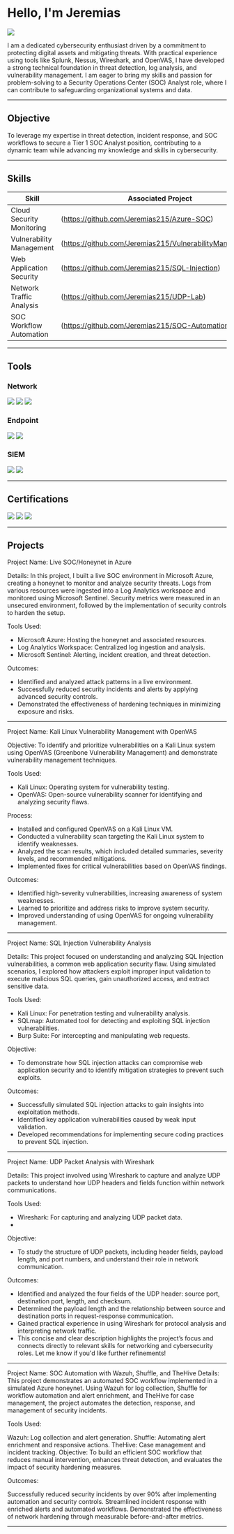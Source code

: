 # Hello, I'm Jeremias
<a href="https://linkedin.com/in/jeremias-medina-679274313/"><img src="https://img.shields.io/badge/-LinkedIn-0072b1?&style=for-the-badge&logo=linkedin&logoColor=white" /></a>

I am a dedicated cybersecurity enthusiast driven by a commitment to protecting digital assets and mitigating threats. With practical experience using tools like Splunk, Nessus, Wireshark, and OpenVAS, I have developed a strong technical foundation in threat detection, log analysis, and vulnerability management. I am eager to bring my skills and passion for problem-solving to a Security Operations Center (SOC) Analyst role, where I can contribute to safeguarding organizational systems and data.

---

## Objective  
To leverage my expertise in threat detection, incident response, and SOC workflows to secure a Tier 1 SOC Analyst position, contributing to a dynamic team while advancing my knowledge and skills in cybersecurity.

---

## Skills

| **Skill**                                  | **Associated Project**                          |
|--------------------------------------------|------------------------------------------------|
| Cloud Security Monitoring                  | (https://github.com/Jeremias215/Azure-SOC)     |
| Vulnerability Management                   | (https://github.com/Jeremias215/VulnerabilityManagement)|
| Web Application Security                   | (https://github.com/Jeremias215/SQL-Injection) |
| Network Traffic Analysis                   | (https://github.com/Jeremias215/UDP-Lab)       |
| SOC Workflow Automation                    | (https://github.com/Jeremias215/SOC-AutomationProject)|

---

## Tools

### Network  
<img src="https://img.shields.io/badge/-Wireshark-1679A7?&style=for-the-badge&logo=Wireshark&logoColor=white" /> <img src="https://img.shields.io/badge/-Nmap-4682B4?&style=for-the-badge&logo=Datadog&logoColor=white" /> <img src="https://img.shields.io/badge/-Kali%20Linux-557C94?&style=for-the-badge&logo=Kali-Linux&logoColor=white" />


### Endpoint  
<img src="https://img.shields.io/badge/-OpenVAS-339933?&style=for-the-badge&logo=OpenVAS&logoColor=white" />  <img src="https://img.shields.io/badge/-Nessus-00979D?&style=for-the-badge&logo=Tenable&logoColor=white" /> 

### SIEM  
<div>
    <img src="https://img.shields.io/badge/-Microsoft_Sentinel-0078D4?&style=for-the-badge&logo=Microsoft&logoColor=white" />
    <img src="https://img.shields.io/badge/-Splunk-000000?&style=for-the-badge&logo=Splunk&logoColor=white" />

---

## Certifications
<div>
<img src="https://img.shields.io/badge/-Security%2B-FF0000?&style=for-the-badge&logo=CompTIA&logoColor=white" />
<img src="https://img.shields.io/badge/-Network%2B-007ACC?&style=for-the-badge&logo=CompTIA&logoColor=white" />
<img src="https://img.shields.io/badge/-Google%20Cybersecurity%20Certificate-4285F4?&style=for-the-badge&logo=Google&logoColor=white" />


---

## Projects

Project Name: Live SOC/Honeynet in Azure

Details:
In this project, I built a live SOC environment in Microsoft Azure, creating a honeynet to monitor and analyze security threats. Logs from various resources were ingested into a Log Analytics workspace and monitored using Microsoft Sentinel. Security metrics were measured in an unsecured environment, followed by the implementation of security controls to harden the setup.

Tools Used:

- Microsoft Azure: Hosting the honeynet and associated resources.
- Log Analytics Workspace: Centralized log ingestion and analysis.
- Microsoft Sentinel: Alerting, incident creation, and threat detection.

Outcomes:

- Identified and analyzed attack patterns in a live environment.
- Successfully reduced security incidents and alerts by applying advanced security controls.
- Demonstrated the effectiveness of hardening techniques in minimizing exposure and risks.
___________________________________________________________________________________________________________________________________

Project Name: Kali Linux Vulnerability Management with OpenVAS

Objective:
To identify and prioritize vulnerabilities on a Kali Linux system using OpenVAS (Greenbone Vulnerability Management) and demonstrate vulnerability management techniques.

Tools Used:

- Kali Linux: Operating system for vulnerability testing.
- OpenVAS: Open-source vulnerability scanner for identifying and analyzing security flaws.

Process:

- Installed and configured OpenVAS on a Kali Linux VM.
- Conducted a vulnerability scan targeting the Kali Linux system to identify weaknesses.
- Analyzed the scan results, which included detailed summaries, severity levels, and recommended mitigations.
- Implemented fixes for critical vulnerabilities based on OpenVAS findings.
  
Outcomes:

- Identified high-severity vulnerabilities, increasing awareness of system weaknesses.
- Learned to prioritize and address risks to improve system security.
- Improved understanding of using OpenVAS for ongoing vulnerability management.
___________________________________________________________________________________________________________________________________

Project Name: SQL Injection Vulnerability Analysis

Details:
This project focused on understanding and analyzing SQL Injection vulnerabilities, a common web application security flaw. Using simulated scenarios, I explored how attackers exploit improper input validation to execute malicious SQL queries, gain unauthorized access, and extract sensitive data.

Tools Used:

- Kali Linux: For penetration testing and vulnerability analysis.
- SQLmap: Automated tool for detecting and exploiting SQL injection vulnerabilities.
- Burp Suite: For intercepting and manipulating web requests.
  
Objective:
- To demonstrate how SQL injection attacks can compromise web application security and to identify mitigation strategies to prevent such exploits.

Outcomes:

- Successfully simulated SQL injection attacks to gain insights into exploitation methods.
- Identified key application vulnerabilities caused by weak input validation.
- Developed recommendations for implementing secure coding practices to prevent SQL injection.
___________________________________________________________________________________________________________________________________

Project Name: UDP Packet Analysis with Wireshark

Details:
This project involved using Wireshark to capture and analyze UDP packets to understand how UDP headers and fields function within network communications.

Tools Used:

- Wireshark: For capturing and analyzing UDP packet data.
- 
Objective:
- To study the structure of UDP packets, including header fields, payload length, and port numbers, and understand their role in network communication.

Outcomes:

- Identified and analyzed the four fields of the UDP header: source port, destination port, length, and checksum.
- Determined the payload length and the relationship between source and destination ports in request-response communication.
- Gained practical experience in using Wireshark for protocol analysis and interpreting network traffic.
- This concise and clear description highlights the project’s focus and connects directly to relevant skills for networking and cybersecurity roles. Let me know if you'd like further refinements!
___________________________________________________________________________________________________________________________________

Project Name: SOC Automation with Wazuh, Shuffle, and TheHive
Details:
This project demonstrates an automated SOC workflow implemented in a simulated Azure honeynet. Using Wazuh for log collection, Shuffle for workflow automation and alert enrichment, and TheHive for case management, the project automates the detection, response, and management of security incidents.

Tools Used:

Wazuh: Log collection and alert generation.
Shuffle: Automating alert enrichment and responsive actions.
TheHive: Case management and incident tracking.
Objective:
To build an efficient SOC workflow that reduces manual intervention, enhances threat detection, and evaluates the impact of security hardening measures.

Outcomes:

Successfully reduced security incidents by over 90% after implementing automation and security controls.
Streamlined incident response with enriched alerts and automated workflows.
Demonstrated the effectiveness of network hardening through measurable before-and-after metrics.

___________________________________________________________________________________________________________________________________



 
 

